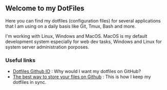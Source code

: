 ## Welcome to my DotFiles

Here you can find my dotfiles (configuration files) for several applications that I am using on
a daily basis like Git, Tmux, Bash and more. 

I'm working with Linux, Windows and MacOS.
MacOS is my default development system especially for web dev tasks,
Windows and Linux for system server administration porposes.

### Useful links 
- [Dotfiles Github IO](https://dotfiles.github.io/) : Why would I want my dotfiles on GitHub?
- [The best way to store your files on Github](https://developer.atlassian.com/blog/2016/02/best-way-to-store-dotfiles-git-bare-repo/) : This is how I keep my dotfiles in sync. 
